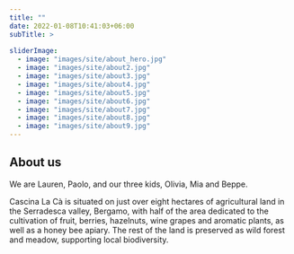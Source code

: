 ```yaml
---
title: ""
date: 2022-01-08T10:41:03+06:00
subTitle: >
        
sliderImage:
  - image: "images/site/about_hero.jpg"
  - image: "images/site/about2.jpg"
  - image: "images/site/about3.jpg"
  - image: "images/site/about4.jpg"
  - image: "images/site/about5.jpg"
  - image: "images/site/about6.jpg"
  - image: "images/site/about7.jpg"
  - image: "images/site/about8.jpg"
  - image: "images/site/about9.jpg"
---
```

## About us

We are Lauren, Paolo, and our three kids, Olivia, Mia and Beppe.

Cascina La Cà is situated on just over eight hectares of agricultural land in the Serradesca valley, Bergamo, with half of the area dedicated to the cultivation of fruit, berries, hazelnuts, wine grapes and aromatic plants, as well as a honey bee apiary. The rest of the land is preserved as wild forest and meadow, supporting local biodiversity.
